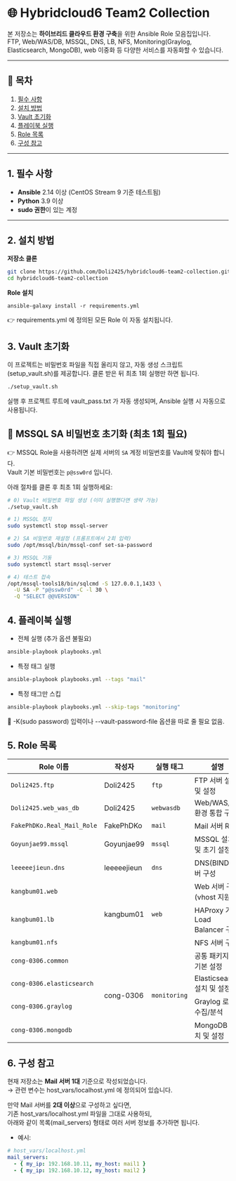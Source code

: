 # 🌐 Hybridcloud6 Team2 Collection

본 저장소는 **하이브리드 클라우드 환경 구축**을 위한 Ansible Role 모음집입니다.  
FTP, Web/WAS/DB, MSSQL, DNS, LB, NFS, Monitoring(Graylog, Elasticsearch, MongoDB), web 이중화 등 다양한 서비스를 자동화할 수 있습니다.

---

## 📑 목차
1. [필수 사항](#1-필수-사항)
2. [설치 방법](#2-설치-방법)
3. [Vault 초기화](#3-vault-초기화)
4. [플레이북 실행](#4-플레이북-실행)
5. [Role 목록](#5-role-목록)
6. [구성 참고](#6-구성-참고)

   
---

## 1. 필수 사항

* **Ansible** 2.14 이상 (CentOS Stream 9 기준 테스트됨)
* **Python** 3.9 이상
* **sudo 권한**이 있는 계정

---

## 2. 설치 방법

**저장소 클론**

   ```bash
   git clone https://github.com/Doli2425/hybridcloud6-team2-collection.git
   cd hybridcloud6-team2-collection
   ```
**Role 설치**
   ```bahs
   ansible-galaxy install -r requirements.yml
   ```
👉 requirements.yml 에 정의된 모든 Role 이 자동 설치됩니다.

## 3. Vault 초기화
   이 프로젝트는 비밀번호 파일을 직접 올리지 않고, 자동 생성 스크립트(setup_vault.sh)를 제공합니다.
   클론 받은 뒤 최초 1회 실행만 하면 됩니다.
   ```bash
   ./setup_vault.sh
   ```
실행 후 프로젝트 루트에 vault_pass.txt 가 자동 생성되며, Ansible 실행 시 자동으로 사용됩니다.

## 🔑 MSSQL SA 비밀번호 초기화 (최초 1회 필요)

👉 MSSQL Role을 사용하려면 실제 서버의 `SA` 계정 비밀번호를 Vault에 맞춰야 합니다.  
Vault 기본 비밀번호는 `p@ssw0rd` 입니다.

아래 절차를 클론 후 최초 1회 실행하세요:

```bash
# 0) Vault 비밀번호 파일 생성 (이미 실행했다면 생략 가능)
./setup_vault.sh

# 1) MSSQL 정지
sudo systemctl stop mssql-server

# 2) SA 비밀번호 재설정 (프롬프트에서 2회 입력)
sudo /opt/mssql/bin/mssql-conf set-sa-password

# 3) MSSQL 기동
sudo systemctl start mssql-server

# 4) 테스트 접속
/opt/mssql-tools18/bin/sqlcmd -S 127.0.0.1,1433 \
  -U SA -P "p@ssw0rd" -C -l 30 \
  -Q "SELECT @@VERSION"
```

## 4. 플레이북 실행

* 전체 실행 (추가 옵션 불필요)
```bash
ansible-playbook playbooks.yml
```

* 특정 태그 실행
```bash
ansible-playbook playbooks.yml --tags "mail"
```

* 특정 태그만 스킵
```bash
ansible-playbook playbooks.yml --skip-tags "monitoring"
```
📌 -K(sudo password) 입력이나 --vault-password-file 옵션을 따로 줄 필요 없음.

## 5. Role 목록

<table>
  <thead>
    <tr>
      <th>Role 이름</th>
      <th>작성자</th>
      <th>실행 태그</th>
      <th>설명</th>
    </tr>
  </thead>
  <tbody>
    <tr>
      <td><code>Doli2425.ftp</code></td>
      <td>Doli2425</td>
      <td><code>ftp</code></td>
      <td>FTP 서버 설치 및 설정</td>
    </tr>
    <tr>
      <td><code>Doli2425.web_was_db</code></td>
      <td>Doli2425</td>
      <td><code>webwasdb</code></td>
      <td>
        Web/WAS/DB 환경 통합 구축
      </td>
    </tr>
    <tr>
      <td><code>FakePhDKo.Real_Mail_Role</code></td>
      <td>FakePhDKo</td>
      <td><code>mail</code></td>
      <td>
        Mail 서버 Role
      </td>
    </tr>
    <tr>
      <td><code>Goyunjae99.mssql</code></td>
      <td>Goyunjae99</td>
      <td><code>mssql</code></td>
      <td>MSSQL 설치 및 초기 설정</td>
    </tr>
    <tr>
      <td><code>leeeeejieun.dns</code></td>
      <td>leeeeejieun</td>
      <td><code>dns</code></td>
      <td>DNS(BIND) 서버 구성</td>
    </tr>
    <tr>
      <td><code>kangbum01.web</code></td>
      <td rowspan="3">kangbum01</td>
      <td rowspan="3"><code>web</code></td>
      <td>Web 서버 구성 (vhost 지원)</td>
    </tr>
    <tr>
      <td><code>kangbum01.lb</code></td>
      <td>HAProxy 기반 Load Balancer 구성</td>
    </tr>
    <tr>
      <td><code>kangbum01.nfs</code></td>
      <td>NFS 서버 구성</td>
    </tr>
    <tr>
      <td><code>cong-0306.common</code></td>
      <td rowspan="4">cong-0306</td>
      <td rowspan="4"><code>monitoring</code></td>
      <td>공통 패키지 및 기본 설정</td>
    </tr>
    <tr>
      <td><code>cong-0306.elasticsearch</code></td>
      <td>Elasticsearch 설치 및 설정</td>
    </tr>
    <tr>
      <td><code>cong-0306.graylog</code></td>
      <td>Graylog 로그 수집/분석</td>
    </tr>
    <tr>
      <td><code>cong-0306.mongodb</code></td>
      <td>MongoDB 설치 및 설정</td>
    </tr>
  </tbody>
</table>


## 6. 구성 참고

현재 저장소는 **Mail 서버 1대** 기준으로 작성되었습니다.  
→ 관련 변수는 host_vars/localhost.yml 에 정의되어 있습니다.  

만약 Mail 서버를 **2대 이상**으로 구성하고 싶다면,  
기존 host_vars/localhost.yml 파일을 그대로 사용하되,  
아래와 같이 목록(mail_servers) 형태로 여러 서버 정보를 추가하면 됩니다.

* 예시:

```yaml
# host_vars/localhost.yml
mail_servers:
  - { my_ip: 192.168.10.11, my_host: mail1 }
  - { my_ip: 192.168.10.12, my_host: mail2 }
```
